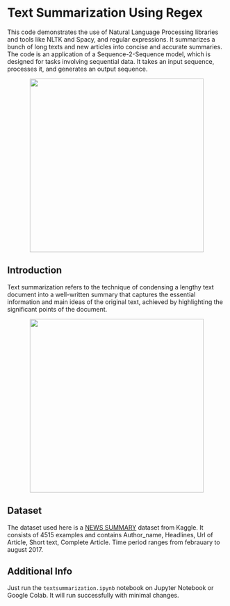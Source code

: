 # Text Summarization Using Regex
This code demonstrates the use of Natural Language Processing libraries and tools like NLTK and Spacy, and regular expressions. It summarizes a bunch of long texts and new articles into concise and accurate summaries. The code is an application of a Sequence-2-Sequence model, which is designed for tasks involving sequential data. It takes an input sequence, processes it, and generates an output sequence.
<p align="center">
<img src="https://github.com/dhruvg029/Text-Summarization-Using-Regex/blob/main/seq2seq.png", width="400">
</p>

## Introduction
Text summarization refers to the technique of condensing a lengthy text document into a well-written summary that captures the essential information and main ideas of the original text, achieved by highlighting the significant points of the document.
<p align="center">
<img src="https://github.com/dhruvg029/Text-Summarization-Using-Regex/blob/main/photo.png", width="400">
</p>

## Dataset
The dataset used here is a [NEWS SUMMARY](https://www.kaggle.com/datasets/sunnysai12345/news-summary) dataset from Kaggle. It consists of 4515 examples and contains Author_name, Headlines, Url of Article, Short text, Complete Article. Time period ranges from febrauary to august 2017.

## Additional Info
Just run the `textsummarization.ipynb` notebook on Jupyter Notebook or Google Colab. It will run successfully with minimal changes.
